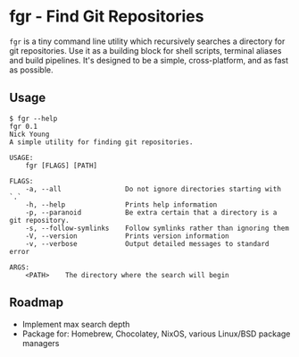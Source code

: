 # fgr - Find Git Repositories
`fgr` is a tiny command line utility which recursively searches a directory for git repositories. Use it as a building block for shell scripts, terminal aliases and build pipelines. It's designed to be a simple, cross-platform, and as fast as possible.

## Usage

```
$ fgr --help
fgr 0.1
Nick Young
A simple utility for finding git repositories.

USAGE:
    fgr [FLAGS] [PATH]

FLAGS:
    -a, --all                Do not ignore directories starting with `.`
    -h, --help               Prints help information
    -p, --paranoid           Be extra certain that a directory is a git repository.
    -s, --follow-symlinks    Follow symlinks rather than ignoring them
    -V, --version            Prints version information
    -v, --verbose            Output detailed messages to standard error

ARGS:
    <PATH>    The directory where the search will begin
```


## Roadmap
- Implement max search depth
- Package for: Homebrew, Chocolatey, NixOS, various Linux/BSD package managers